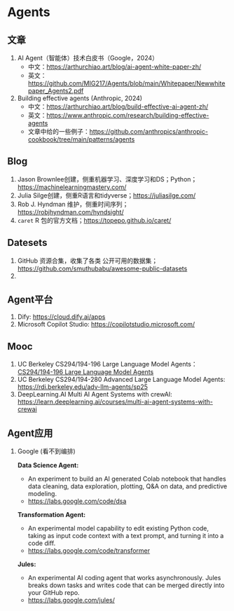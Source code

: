 # Agents

## 文章
1. AI Agent（智能体）技术白皮书（Google，2024）
   - 中文：https://arthurchiao.art/blog/ai-agent-white-paper-zh/
   - 英文：https://github.com/MIG217/Agents/blob/main/Whitepaper/Newwhitepaper_Agents2.pdf
2. Building effective agents (Anthropic, 2024)
   - 中文：https://arthurchiao.art/blog/build-effective-ai-agent-zh/
   - 英文：https://www.anthropic.com/research/building-effective-agents
   - 文章中给的一些例子：https://github.com/anthropics/anthropic-cookbook/tree/main/patterns/agents

## Blog
1. Jason Brownlee创建，侧重机器学习、深度学习和DS；Python； https://machinelearningmastery.com/
2. Julia Silge创建，侧重R语言和tidyverse；https://juliasilge.com/
3. Rob J. Hyndman 维护，侧重时间序列；https://robjhyndman.com/hyndsight/
4. `caret` R 包的官方文档；https://topepo.github.io/caret/

## Datesets
1. GitHub 资源合集，收集了各类 公开可用的数据集；https://github.com/smuthubabu/awesome-public-datasets
2. 

## Agent平台
1. Dify: https://cloud.dify.ai/apps
2. Microsoft Copilot Studio: https://copilotstudio.microsoft.com/

## Mooc
1. UC Berkeley CS294/194-196 Large Language Model Agents： [CS294/194-196 Large Language Model Agents](https://rdi.berkeley.edu/llm-agents/f24)
2. UC Berkeley CS294/194-280 Advanced Large Language Model Agents: https://rdi.berkeley.edu/adv-llm-agents/sp25
3. DeepLearning.AI Multi AI Agent Systems with crewAI: https://learn.deeplearning.ai/courses/multi-ai-agent-systems-with-crewai

## Agent应用
1. Google (看不到编排)

   **Data Science Agent:**
   - An experiment to build an AI generated Colab notebook that handles data cleaning, data exploration, plotting, Q&A on data, and predictive modeling.
   - https://labs.google.com/code/dsa

   **Transformation Agent:**
   - An experimental model capability to edit existing Python code, taking as input code context with a text prompt, and turning it into a code diff.
   - https://labs.google.com/code/transformer

   **Jules:**  
   - An experimental AI coding agent that works asynchronously. Jules breaks down tasks and writes code that can be merged directly into your GitHub repo.
   - https://labs.google.com/jules/
